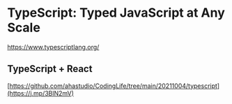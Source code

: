 # TypeScript: Typed JavaScript at Any Scale

<https://www.typescriptlang.org/>

## TypeScript + React

[https://github.com/ahastudio/CodingLife/tree/main/20211004/typescript](https://j.mp/3BlN2mV)
